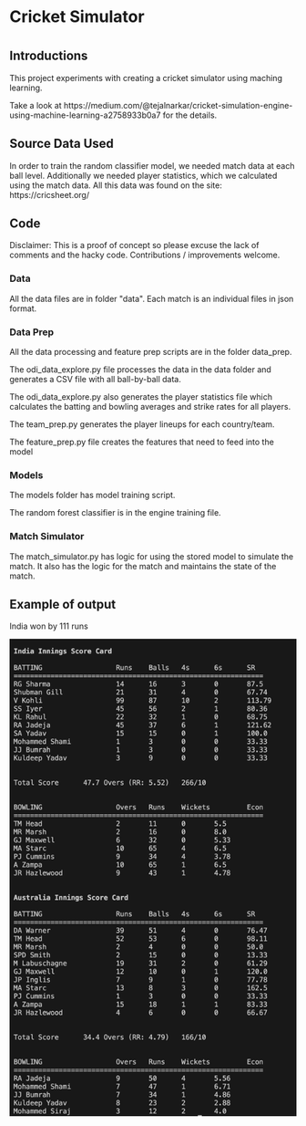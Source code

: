 <h1>Cricket Simulator<h1>

<h2>Introductions</h2>
<p> This project experiments with creating a cricket simulator using maching learning.
<p>Take a look at https://medium.com/@tejalnarkar/cricket-simulation-engine-using-machine-learning-a2758933b0a7 for the details.

<h2> Source Data Used </h2>
<p> In order to train the random classifier model, we needed match data at each ball level. Additionally we needed player statistics, which we calculated using the match data. All this data was found on the site: https://cricsheet.org/

<h2> Code </h2>
<p> Disclaimer: This is a proof of concept so please excuse the lack of comments and the hacky code. Contributions / improvements welcome.

<h3> Data </h3>
All the data files are in folder "data". Each match is an individual files in json format.

<h3> Data Prep </h3>
<p>All the data processing and feature prep scripts are in the folder data_prep. 
<p>The odi_data_explore.py file processes the data in the data folder and generates a CSV file with all ball-by-ball data.
<p>The odi_data_explore.py also generates the player statistics file which calculates the batting and bowling averages and strike rates for all players.
<p>The team_prep.py generates the player lineups for each country/team.
<p>The feature_prep.py file creates the features that need to feed into the model

<h3> Models </h3>
<p> The models folder has model training script.
<p> The random forest classifier is in the engine training file.

<h3> Match Simulator </h3>
<p> The match_simulator.py has logic for using the stored model to simulate the match. It also has the logic for the match and maintains the state of the match.

<h2> Example of output</h2>
<p>
India won by 111 runs

![Output Example](image.png?raw=true "Title")







